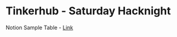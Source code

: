# Tinkerhub - Saturday Hacknight

Notion Sample Table - [Link](https://mixed-smile-9f2.notion.site/c4d7df76b0c541dba4a2cca47b1d8a67?v=f1a155f468fd44e6986bb0dd44cad7db)
